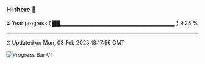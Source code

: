 ### Hi there 👋

⏳ Year progress { ██▁▁▁▁▁▁▁▁▁▁▁▁▁▁▁▁▁▁▁▁▁▁▁▁▁▁▁▁ } 9.25 %

---

⏰ Updated on Mon, 03 Feb 2025 18:17:56 GMT

![Progress Bar CI](https://github.com/liununu/liununu/workflows/Progress%20Bar%20CI/badge.svg)
